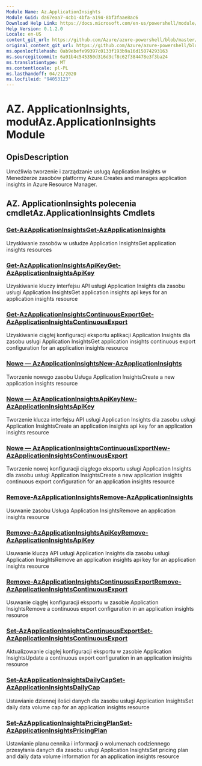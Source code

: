 ```yaml
---
Module Name: Az.ApplicationInsights
Module Guid: da67eaa7-4cb1-4bfa-a194-8bf3faae8ac6
Download Help Link: https://docs.microsoft.com/en-us/powershell/module/az.applicationinsights
Help Version: 0.1.2.0
Locale: en-US
content_git_url: https://github.com/Azure/azure-powershell/blob/master/src/ApplicationInsights/ApplicationInsights/help/Az.ApplicationInsights.md
original_content_git_url: https://github.com/Azure/azure-powershell/blob/master/src/ApplicationInsights/ApplicationInsights/help/Az.ApplicationInsights.md
ms.openlocfilehash: 0ab9ebefe99397c0133f193b9a16d15074293163
ms.sourcegitcommit: 6a91b4c545350d316d3cf8c62f384478e3f3ba24
ms.translationtype: MT
ms.contentlocale: pl-PL
ms.lasthandoff: 04/21/2020
ms.locfileid: "94053123"
---
```

# <span data-ttu-id="347e1-101">AZ. ApplicationInsights, moduł</span><span class="sxs-lookup"><span data-stu-id="347e1-101">Az.ApplicationInsights Module</span></span>
## <span data-ttu-id="347e1-102">Opis</span><span class="sxs-lookup"><span data-stu-id="347e1-102">Description</span></span>
<span data-ttu-id="347e1-103">Umożliwia tworzenie i zarządzanie usługą Application Insights w Menedżerze zasobów platformy Azure.</span><span class="sxs-lookup"><span data-stu-id="347e1-103">Creates and manages application insights in Azure Resource Manager.</span></span>

## <span data-ttu-id="347e1-104">AZ. ApplicationInsights polecenia cmdlet</span><span class="sxs-lookup"><span data-stu-id="347e1-104">Az.ApplicationInsights Cmdlets</span></span>
### [<span data-ttu-id="347e1-105">Get-AzApplicationInsights</span><span class="sxs-lookup"><span data-stu-id="347e1-105">Get-AzApplicationInsights</span></span>](Get-AzApplicationInsights.md)
<span data-ttu-id="347e1-106">Uzyskiwanie zasobów w usłudze Application Insights</span><span class="sxs-lookup"><span data-stu-id="347e1-106">Get application insights resources</span></span>

### [<span data-ttu-id="347e1-107">Get-AzApplicationInsightsApiKey</span><span class="sxs-lookup"><span data-stu-id="347e1-107">Get-AzApplicationInsightsApiKey</span></span>](Get-AzApplicationInsightsApiKey.md)
<span data-ttu-id="347e1-108">Uzyskiwanie kluczy interfejsu API usługi Application Insights dla zasobu usługi Application Insights</span><span class="sxs-lookup"><span data-stu-id="347e1-108">Get application insights api keys for an application insights resource</span></span>

### [<span data-ttu-id="347e1-109">Get-AzApplicationInsightsContinuousExport</span><span class="sxs-lookup"><span data-stu-id="347e1-109">Get-AzApplicationInsightsContinuousExport</span></span>](Get-AzApplicationInsightsContinuousExport.md)
<span data-ttu-id="347e1-110">Uzyskiwanie ciągłej konfiguracji eksportu aplikacji Application Insights dla zasobu usługi Application Insights</span><span class="sxs-lookup"><span data-stu-id="347e1-110">Get application insights continuous export configuration for an application insights resource</span></span>

### [<span data-ttu-id="347e1-111">Nowe — AzApplicationInsights</span><span class="sxs-lookup"><span data-stu-id="347e1-111">New-AzApplicationInsights</span></span>](New-AzApplicationInsights.md)
<span data-ttu-id="347e1-112">Tworzenie nowego zasobu Usługa Application Insights</span><span class="sxs-lookup"><span data-stu-id="347e1-112">Create a new application insights resource</span></span>

### [<span data-ttu-id="347e1-113">Nowe — AzApplicationInsightsApiKey</span><span class="sxs-lookup"><span data-stu-id="347e1-113">New-AzApplicationInsightsApiKey</span></span>](New-AzApplicationInsightsApiKey.md)
<span data-ttu-id="347e1-114">Tworzenie klucza interfejsu API usługi Application Insights dla zasobu usługi Application Insights</span><span class="sxs-lookup"><span data-stu-id="347e1-114">Create an application insights api key for an application insights resource</span></span>

### [<span data-ttu-id="347e1-115">Nowe — AzApplicationInsightsContinuousExport</span><span class="sxs-lookup"><span data-stu-id="347e1-115">New-AzApplicationInsightsContinuousExport</span></span>](New-AzApplicationInsightsContinuousExport.md)
<span data-ttu-id="347e1-116">Tworzenie nowej konfiguracji ciągłego eksportu usługi Application Insights dla zasobu usługi Application Insights</span><span class="sxs-lookup"><span data-stu-id="347e1-116">Create a new application insights continuous export configuration for an application insights resource</span></span>

### [<span data-ttu-id="347e1-117">Remove-AzApplicationInsights</span><span class="sxs-lookup"><span data-stu-id="347e1-117">Remove-AzApplicationInsights</span></span>](Remove-AzApplicationInsights.md)
<span data-ttu-id="347e1-118">Usuwanie zasobu Usługa Application Insights</span><span class="sxs-lookup"><span data-stu-id="347e1-118">Remove an application insights resource</span></span>

### [<span data-ttu-id="347e1-119">Remove-AzApplicationInsightsApiKey</span><span class="sxs-lookup"><span data-stu-id="347e1-119">Remove-AzApplicationInsightsApiKey</span></span>](Remove-AzApplicationInsightsApiKey.md)
<span data-ttu-id="347e1-120">Usuwanie klucza API usługi Application Insights dla zasobu usługi Application Insights</span><span class="sxs-lookup"><span data-stu-id="347e1-120">Remove an application insights api key for an application insights resource</span></span>

### [<span data-ttu-id="347e1-121">Remove-AzApplicationInsightsContinuousExport</span><span class="sxs-lookup"><span data-stu-id="347e1-121">Remove-AzApplicationInsightsContinuousExport</span></span>](Remove-AzApplicationInsightsContinuousExport.md)
<span data-ttu-id="347e1-122">Usuwanie ciągłej konfiguracji eksportu w zasobie Application Insights</span><span class="sxs-lookup"><span data-stu-id="347e1-122">Remove a continuous export configuration in an application insights resource</span></span>

### [<span data-ttu-id="347e1-123">Set-AzApplicationInsightsContinuousExport</span><span class="sxs-lookup"><span data-stu-id="347e1-123">Set-AzApplicationInsightsContinuousExport</span></span>](Set-AzApplicationInsightsContinuousExport.md)
<span data-ttu-id="347e1-124">Aktualizowanie ciągłej konfiguracji eksportu w zasobie Application Insights</span><span class="sxs-lookup"><span data-stu-id="347e1-124">Update a continuous export configuration in an application insights resource</span></span>

### [<span data-ttu-id="347e1-125">Set-AzApplicationInsightsDailyCap</span><span class="sxs-lookup"><span data-stu-id="347e1-125">Set-AzApplicationInsightsDailyCap</span></span>](Set-AzApplicationInsightsDailyCap.md)
<span data-ttu-id="347e1-126">Ustawianie dziennej ilości danych dla zasobu usługi Application Insights</span><span class="sxs-lookup"><span data-stu-id="347e1-126">Set daily data volume cap for an application insights resource</span></span>

### [<span data-ttu-id="347e1-127">Set-AzApplicationInsightsPricingPlan</span><span class="sxs-lookup"><span data-stu-id="347e1-127">Set-AzApplicationInsightsPricingPlan</span></span>](Set-AzApplicationInsightsPricingPlan.md)
<span data-ttu-id="347e1-128">Ustawianie planu cennika i informacji o wolumenach codziennego przesyłania danych dla zasobu usługi Application Insights</span><span class="sxs-lookup"><span data-stu-id="347e1-128">Set pricing plan and daily data volume information for an application insights resource</span></span>

